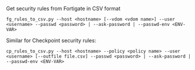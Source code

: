 Get security rules from Fortigate in CSV format
```
fg_rules_to_csv.py --host <hostname> [--vdom <vdom name>] --user <username> --passwd <password> | --ask-password | --passwd-env <ENV-VAR>
```

Similar for Checkpoint security rules:
```
cp_rules_to_csv.py --host <hostname> --policy <policy name> --user <username> [--outfile file.csv] --passwd <password> | --ask-password | --passwd-env <ENV-VAR>
```
